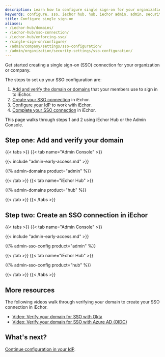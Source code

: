 ```yaml
---
description: Learn how to configure single sign-on for your organization or company.
keywords: configure, sso, iechor hub, hub, iechor admin, admin, security 
title: Configure single sign-on
aliases:
- /iechor-hub/domains/
- /iechor-hub/sso-connection/
- /iechor-hub/enforcing-sso/
- /single-sign-on/configure/
- /admin/company/settings/sso-configuration/
- /admin/organization/security-settings/sso-configuration/
---
```


Get started creating a single sign-on (SSO) connection for your organization or company.

The steps to set up your SSO configuration are:

1. [Add and verify the domain or domains](#step-one-add-and-verify-your-domain) that your members use to sign in to iEchor.
2. [Create your SSO connection](#step-two-create-an-sso-connection-in-iechor) in iEchor.
3. [Configure your IdP](./configure-idp.md) to work with iEchor.
4. [Complete your SSO connection](../connect/_index.md) in iEchor.

This page walks through steps 1 and 2 using iEchor Hub or the Admin Console.

## Step one: Add and verify your domain

{{< tabs >}}
{{< tab name="Admin Console" >}}

{{< include "admin-early-access.md" >}}

{{% admin-domains product="admin" %}}

{{< /tab >}}
{{< tab name="iEchor Hub" >}}

{{% admin-domains product="hub" %}}

{{< /tab >}}
{{< /tabs >}}

## Step two: Create an SSO connection in iEchor

{{< tabs >}}
{{< tab name="Admin Console" >}}

{{< include "admin-early-access.md" >}}

{{% admin-sso-config product="admin" %}}

{{< /tab >}}
{{< tab name="iEchor Hub" >}}

{{% admin-sso-config product="hub" %}}

{{< /tab >}}
{{< /tabs >}}

## More resources

The following videos walk through verifying your domain to create your SSO connection in iEchor.

- [Video: Verify your domain for SSO with Okta](https://youtu.be/c56YECO4YP4?feature=shared&t=529)
- [Video: Verify your domain for SSO with Azure AD (OIDC)](https://youtu.be/bGquA8qR9jU?feature=shared&t=496)

## What's next?

[Continue configuration in your IdP](./configure-idp.md).

